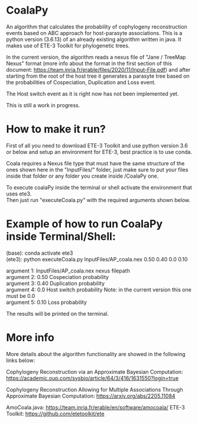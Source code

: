 # CoalaPy
An algorithm that calculates the probability of cophylogeny reconstruction events based on ABC approach for host-parasyte associations.
This is a python version (3.6.13) of an already existing algorithm written in java. It makes use of ETE-3 Toolkit for phylogenetic trees.

In the current version, the algorithm reads a nexus file of "Jane / TreeMap Nexus" format 
(more info about the format in the first section of this document: https://team.inria.fr/erable/files/2020/11/Input-File.pdf)
and after starting from the root of the host tree it generates a parasyte tree based on the probabilities of Cospeciation, Duplication and Loss event.

The Host switch event as it is right now has not been implemented yet.

This is still a work in progress.

# How to make it run?

First of all you need to download ETE-3 Toolkit and use python version 3.6 or below and setup an environment for ETE-3, best practice is to use conda.

Coala requires a Nexus file type that must have the same structure of the ones shown here in the "InputFiles/" folder, just make sure to put your files inside that folder or any folder you create inside /CoalaPy one.

To execute coalaPy inside the terminal or shell activate the environment that uses ete3. <br />
Then just run "executeCoala.py" with the required arguments shown below.

# Example of how to run CoalaPy inside Terminal/Shell:

(base): conda activate ete3 <br />
(ete3): python executeCoala.py InputFiles/AP_coala.nex 0.50 0.40 0.0 0.10

argument 1: InputFiles/AP_coala.nex nexus filepath <br />
argument 2: 0.50 Cospeciation probability <br />
argument 3: 0.40 Duplication probability <br />
argument 4: 0.0 Host switch probability Note: in the current version this one must be 0.0 <br />
argument 5: 0.10 Loss probability

The results will be printed on the terminal. 

# More info

More details about the algorithm functionality are showed in the following links below:

Cophylogeny Reconstruction via an Approximate Bayesian Computation: https://academic.oup.com/sysbio/article/64/3/416/1631550?login=true

Cophylogeny Reconstruction Allowing for Multiple Associations Through Approximate Bayesian Computation: https://arxiv.org/abs/2205.11084


AmoCoala.java: https://team.inria.fr/erable/en/software/amocoala/
ETE-3 Toolkit: https://github.com/etetoolkit/ete
